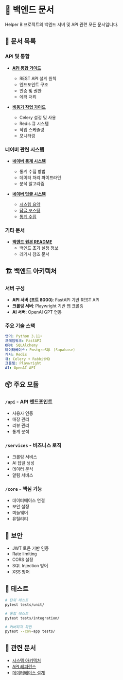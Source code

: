 # 🔧 백엔드 문서

Helper B 프로젝트의 백엔드 서버 및 API 관련 모든 문서입니다.

## 📄 문서 목록

### API 및 통합
- **[API 통합 가이드](api_integration_guide.md)**
  - REST API 설계 원칙
  - 엔드포인트 구조
  - 인증 및 권한
  - 에러 처리

- **[비동기 작업 가이드](async_jobs_guide.md)**
  - Celery 설정 및 사용
  - Redis 큐 시스템
  - 작업 스케줄링
  - 모니터링

### 네이버 관련 시스템
- **[네이버 통계 시스템](README_naver_statistics.md)**
  - 통계 수집 방법
  - 데이터 처리 파이프라인
  - 분석 알고리즘

- **[네이버 답글 시스템](naver_reply_system/)**
  - [시스템 요약](naver_reply_system/NAVER_REPLY_SYSTEM_SUMMARY.md)
  - [답글 포스팅](naver_reply_system/README_reply_posting.md)
  - [통계 수집](naver_reply_system/README_statistics.md)

### 기타 문서
- **[백엔드 원본 README](backend_original_README.md)**
  - 백엔드 초기 설정 정보
  - 레거시 참조 문서

## 🏗️ 백엔드 아키텍처

### 서버 구성
- **API 서버 (포트 8000)**: FastAPI 기반 REST API
- **크롤링 서버**: Playwright 기반 웹 크롤링
- **AI 서버**: OpenAI GPT 연동

### 주요 기술 스택
```yaml
언어: Python 3.11+
프레임워크: FastAPI
ORM: SQLAlchemy
데이터베이스: PostgreSQL (Supabase)
캐시: Redis
큐: Celery + RabbitMQ
크롤링: Playwright
AI: OpenAI API
```

## 📦 주요 모듈

### `/api` - API 엔드포인트
- 사용자 인증
- 매장 관리
- 리뷰 관리
- 통계 분석

### `/services` - 비즈니스 로직
- 크롤링 서비스
- AI 답글 생성
- 데이터 분석
- 알림 서비스

### `/core` - 핵심 기능
- 데이터베이스 연결
- 보안 설정
- 미들웨어
- 유틸리티

## 🔐 보안

- JWT 토큰 기반 인증
- Rate limiting
- CORS 설정
- SQL Injection 방어
- XSS 방어

## 🧪 테스트

```bash
# 단위 테스트
pytest tests/unit/

# 통합 테스트
pytest tests/integration/

# 커버리지 확인
pytest --cov=app tests/
```

## 🔗 관련 문서
- [시스템 아키텍처](../01-architecture/SYSTEM_ARCHITECTURE.md)
- [API 레퍼런스](../01-architecture/API_REFERENCE.md)
- [데이터베이스 설계](../01-architecture/DATABASE_DESIGN.md)
